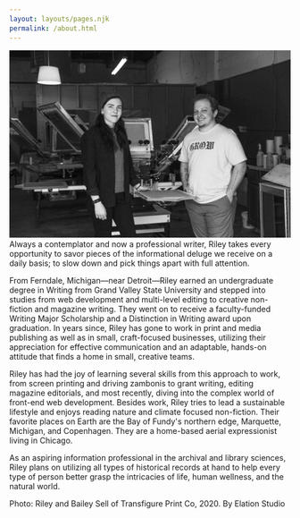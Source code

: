 ```yaml
---
layout: layouts/pages.njk
permalink: /about.html
---
```


<img src="images/transfigure-team.jpg" alt="Transfigure Print Co. team, 2020"> 

<div class="about">
    Always a contemplator and now a professional writer, Riley takes every opportunity to savor pieces of the informational deluge we receive on a daily basis; to slow down and pick things apart with full attention.

From Ferndale, Michigan—near Detroit—Riley earned an undergraduate degree in Writing from Grand Valley State University and stepped into studies from web development and multi-level editing to creative non-fiction and magazine writing. They went on to receive a faculty-funded Writing Major Scholarship and a Distinction in Writing award upon graduation. In years since, Riley has gone to work in print and media publishing as well as in small, craft-focused businesses, utilizing their appreciation for effective communication and an adaptable, hands-on attitude that finds a home in small, creative teams.

Riley has had the joy of learning several skills from this approach to work, from screen printing and driving zambonis to grant writing, editing magazine editorials, and most recently, diving into the complex world of front-end web development. Besides work, Riley tries to lead a sustainable lifestyle and enjoys reading nature and climate focused non-fiction. Their favorite places on Earth are the Bay of Fundy's northern edge, Marquette, Michigan, and Copenhagen. They are a home-based aerial expressionist living in Chicago.

As an aspiring information professional in the archival and library sciences, Riley plans on utilizing all types of historical records at hand to help every type of person better grasp the intricacies of life, human wellness, and the natural world.

Photo: Riley and Bailey Sell of Transfigure Print Co, 2020. By Elation Studio
</div>